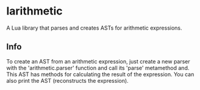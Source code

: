 # larithmetic

A Lua library that parses and creates ASTs for arithmetic expressions.

## Info

To create an AST from an arithmetic expression, just create a new parser with the 'arithmetic.parser' function and call its 'parse' metamethod and. This AST has methods for calculating the result of the expression. You can also print the AST (reconstructs the expression).
